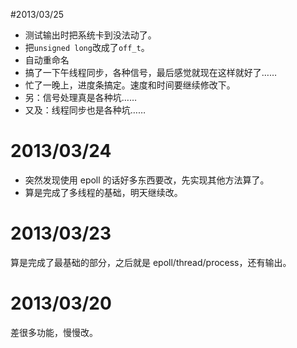 #2013/03/25
+ 测试输出时把系统卡到没法动了。
+ 把`unsigned long`改成了`off_t`。
+ 自动重命名
+ 搞了一下午线程同步，各种信号，最后感觉就现在这样就好了……
+ 忙了一晚上，进度条搞定。速度和时间要继续修改下。
+ 另：信号处理真是各种坑……
+ 又及：线程同步也是各种坑……

# 2013/03/24
+ 突然发现使用 epoll 的话好多东西要改，先实现其他方法算了。
+ 算是完成了多线程的基础，明天继续改。

# 2013/03/23
算是完成了最基础的部分，之后就是 epoll/thread/process，还有输出。

# 2013/03/20
差很多功能，慢慢改。
